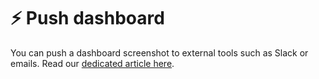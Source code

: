 # ⚡ Push dashboard

You can push a dashboard screenshot to external tools such as Slack or emails. Read our [dedicated article here](../../workflows/push/).
